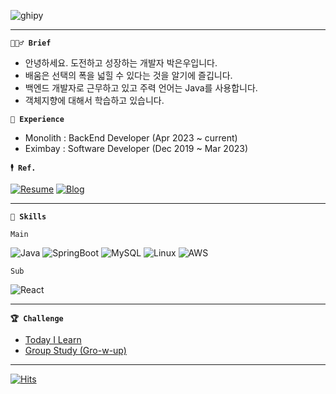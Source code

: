 ![ghipy](https://user-images.githubusercontent.com/50124623/210032601-e6e9eb8c-8cbf-4b3a-8257-932e39d5ae31.gif)

---  

**`💁🏻‍♂️ Brief`**

- 안녕하세요. 도전하고 성장하는 개발자 박은우입니다.  
- 배움은 선택의 폭을 넓힐 수 있다는 것을 알기에 즐깁니다.  
- 백엔드 개발자로 근무하고 있고 주력 언어는 Java를 사용합니다.  
- 객체지향에 대해서 학습하고 있습니다.

**`💼 Experience`**
- Monolith : BackEnd Developer  (Apr 2023 ~ current)  
- Eximbay  : Software Developer (Dec 2019 ~ Mar 2023)  

**`🕴️ Ref.`**  

[![Resume](https://img.shields.io/badge/Resume-black?style=flat-square&logo=notion&Lists&logoColor=white)](https://ieunune.notion.site/d836ecc9172144d4b39f185b89f16a62)
[![Blog](https://img.shields.io/badge/Blog-20C997?style=flat-square&logo=velog&logoColor=white)](https://96-brain.tistory.com/category)

---

**`🚀 Skills`**

`Main`

![Java](https://img.shields.io/badge/Java-007396?style=flat-square&logo=OpenJDK&logoColor=white)
![SpringBoot](https://img.shields.io/badge/SpringBoot-6DB33F?style=flat-square&logo=SpringBoot&logoColor=white)
![MySQL](https://img.shields.io/badge/MySQL-4479A1?style=flat-square&logo=MySQL&logoColor=white)
![Linux](https://img.shields.io/badge/Linux-FCC624?style=flat-square&logo=Linux&logoColor=white)
![AWS](https://img.shields.io/badge/AWS-232F3E?style=flat-square&logo=AmazonAWS&logoColor=white)

`Sub`

![React](https://img.shields.io/badge/React-61DAFB?style=flat-square&logo=react&logoColor=black)

---
**`🏆 Challenge`**
- [Today I Learn](https://github.com/noah-personal-learning)
- [Group Study (Gro-w-up)](https://github.com/gro-w-up)

---
[![Hits](https://hits.seeyoufarm.com/api/count/incr/badge.svg?url=https%3A%2F%2Fgithub.com%2Fieunune&count_bg=%23707070&title_bg=%23000000&icon=digitalocean.svg&icon_color=%23E7E7E7&title=hits&edge_flat=false)](https://hits.seeyoufarm.com)
